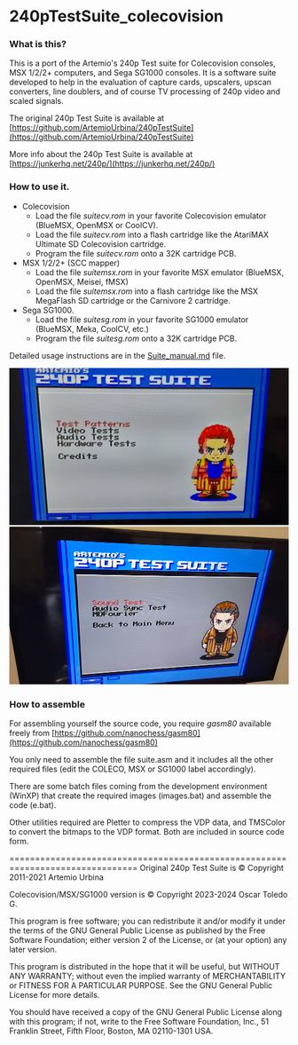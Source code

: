# 240pTestSuite_colecovision

### What is this?

This is a port of the Artemio's 240p Test suite for Colecovision consoles, MSX 1/2/2+ computers, and Sega SG1000 consoles. It is a software suite developed to help in the evaluation of capture cards, upscalers, upscan converters, line doublers, and of course TV processing of 240p video and scaled signals.

The original 240p Test Suite is available at [https://github.com/ArtemioUrbina/240pTestSuite](https://github.com/ArtemioUrbina/240pTestSuite)

More info about the 240p Test Suite is available at [https://junkerhq.net/240p/](https://junkerhq.net/240p/)

### How to use it.

* Colecovision
    * Load the file *suitecv.rom* in your favorite Colecovision emulator (BlueMSX, OpenMSX or CoolCV).
    * Load the file *suitecv.rom* into a flash cartridge like the AtariMAX Ultimate SD Colecovision cartridge.
    * Program the file *suitecv.rom* onto a 32K cartridge PCB.
* MSX 1/2/2+ (SCC mapper)
    * Load the file *suitemsx.rom* in your favorite MSX emulator (BlueMSX, OpenMSX, Meisei, fMSX)
    * Load the file *suitemsx.rom* into a flash cartridge like the MSX MegaFlash SD cartridge or the Carnivore 2 cartridge.
* Sega SG1000.
    * Load the file *suitesg.rom* in your favorite SG1000 emulator (BlueMSX, Meka, CoolCV, etc.)
    * Program the file *suitesg.rom* onto a 32K cartridge PCB.
    
Detailed usage instructions are in the [Suite_manual.md](Suite_manual.md) file.

![240p Test Suite running in MSX 1](README2.jpg)
![240p Test Suite running in MSX 2+](README.jpg)

### How to assemble

For assembling yourself the source code, you require _gasm80_ available freely from [https://github.com/nanochess/gasm80](https://github.com/nanochess/gasm80)

You only need to assemble the file suite.asm and it includes all the other required files (edit the COLECO, MSX or SG1000 label accordingly).

There are some batch files coming from the development environment (WinXP) that create the required images (images.bat) and assemble the code (e.bat).

Other utilities required are Pletter to compress the VDP data, and TMSColor to convert the bitmaps to the VDP format. Both are included in source code form.

===============================================================================
Original 240p Test Suite is © Copyright 2011-2021 Artemio Urbina

Colecovision/MSX/SG1000 version is © Copyright 2023-2024 Oscar Toledo G.

This program is free software; you can redistribute it and/or modify it under the terms of the GNU General Public License as published by the Free Software Foundation; either version 2 of the License, or (at your option) any later version.

This program is distributed in the hope that it will be useful, but WITHOUT ANY WARRANTY; without even the implied warranty of MERCHANTABILITY or FITNESS FOR A PARTICULAR PURPOSE. See the GNU General Public License for more details.

You should have received a copy of the GNU General Public License along with this program; if not, write to the Free Software Foundation, Inc., 51 Franklin Street, Fifth Floor, Boston, MA 02110-1301 USA.
